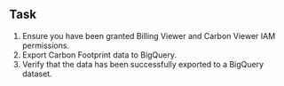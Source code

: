 ## Task

1.  Ensure you have been granted Billing Viewer and Carbon Viewer IAM permissions.
2.  Export Carbon Footprint data to BigQuery.
3.  Verify that the data has been successfully exported to a BigQuery dataset.
